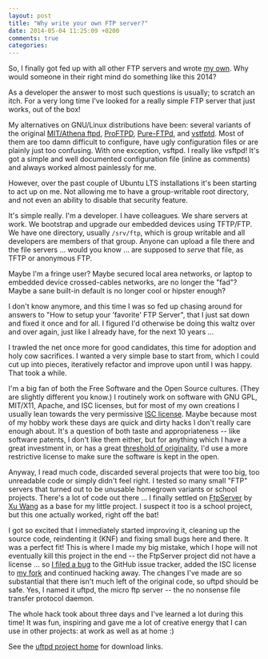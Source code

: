 ```yaml
---
layout: post
title: "Why write your own FTP server?"
date: 2014-05-04 11:25:09 +0200
comments: true
categories: 
---
```


So, I finally got fed up with all other FTP servers and wrote
[my own](/uftpd.html).  Why would someone in their right mind do
something like this 2014?

As a developer the answer to most such questions is usually; to
scratch an itch.  For a very long time I've looked for a really simple
FTP server that just works, out of the box!

<!-- more -->

My alternatives on GNU/Linux distributions have been: several variants
of the original [MIT/Athena ftpd](https://github.com/mit-athena/ftpd),
[ProFTPD](http://www.proftpd.org/),
[Pure-FTPd](http://www.pureftpd.org/project/pure-ftpd), and
[vstfptd](https://security.appspot.com/vsftpd.html).  Most of them are
too damn difficult to configure, have ugly configuration files or are
plainly just too confusing.  With one exception, vsftpd.  I really
like vsftpd!  It's got a simple and well documented configuration file
(inline as comments) and always worked almost painlessly for me.

However, over the past couple of Ubuntu LTS installations it's been
starting to act up on me.  Not allowing me to have a group-writable
root directory, and not even an ability to disable that security
feature.

It's simple really.  I'm a developer.  I have colleagues.  We share
servers at work.  We bootstrap and upgrade our embedded devices using
TFTP/FTP.  We have one directory, usually `/srv/ftp`, which is group
writable and all developers are members of that group.  Anyone can
upload a file there and the file servers ... would you know ... are
supposed to *serve* that file, as TFTP or anonymous FTP.

Maybe I'm a fringe user?  Maybe secured local area networks, or laptop
to embedded device crossed-cables networks, are no longer the "fad"?
Maybe a sane built-in default is no longer cool or hipster enough?

I don't know anymore, and this time I was so fed up chasing around for
answers to "How to setup your 'favorite' FTP Server", that I just sat
down and fixed it once and for all.  I figured I'd otherwise be doing
this waltz over and over again, just like I already have, for the next
10 years ...

I trawled the net once more for good candidates, this time for
adoption and holy cow sacrifices.  I wanted a very simple base to
start from, which I could cut up into pieces, iteratively refactor and
improve upon until I was happy.  That took a while.

I'm a big fan of both the Free Software and the Open Source cultures.
(They are slightly different you know.)  I routinely work on software
with GNU GPL, MIT/X11, Apache, and ISC licenses, but for most of my
own creations I usually lean towards the very permissive
[ISC license](http://en.wikipedia.org/wiki/ISC_license).  Maybe
because most of my hobby work these days are quick and dirty hacks I
don't really care enough about.  It's a question of both taste and
appropriateness -- like software patents, I don't like them either,
but for anything which I have a great investment in, or has a great
[threshold of originality](http://en.wikipedia.org/wiki/Threshold_of_originality),
I'd use a more restrictive license to make sure the software is kept
in the open.

Anyway, I read much code, discarded several projects that were too
big, too unreadable code or simply didn't feel right.  I tested so
many small "FTP" servers that turned out to be unusable homegrown
variants or school projects.  There's a lot of code out there ...  I
finally settled on [FtpServer](https://github.com/xu-wang11/FtpServer)
by [Xu Wang](https://github.com/xu-wang11) as a base for my little
project.  I suspect it too is a school project, but this one actually
worked, right off the bat!

I got so excited that I immediately started improving it, cleaning up
the source code, reindenting it (KNF) and fixing small bugs here and
there.  It was a perfect fit!  This is where I made my big mistake,
which I hope will not eventually kill this project in the end -- the
FtpServer project did not have a license ... so
[I filed a bug](https://github.com/xu-wang11/FtpServer/issues/1) to
the GitHub issue tracker, added the ISC license to
[my fork](https://github.com/troglobit/uftpd) and continued hacking
away.  The changes I've made are so substantial that there isn't much
left of the original code, so uftpd should be safe.  Yes, I named it
uftpd, the micro ftp server -- the no nonsense file transfer protocol
daemon.

The whole hack took about three days and I've learned a lot during
this time!  It was fun, inspiring and gave me a lot of creative energy
that I can use in other projects: at work as well as at home :)

See the [uftpd project home](/uftpd.html) for download links.
